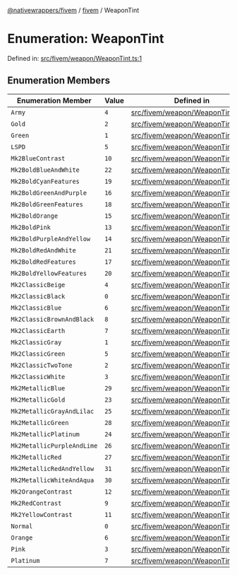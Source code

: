 [@nativewrappers/fivem](../../README.md) / [fivem](../README.md) / WeaponTint

# Enumeration: WeaponTint

Defined in: [src/fivem/weapon/WeaponTint.ts:1](https://github.com/nativewrappers/nativewrappers/blob/c639ec5cd28328d6b44c7ebf73de56bb1b4bef7d/src/fivem/weapon/WeaponTint.ts#L1)

## Enumeration Members

| Enumeration Member | Value | Defined in |
| ------ | ------ | ------ |
| <a id="army"></a> `Army` | `4` | [src/fivem/weapon/WeaponTint.ts:38](https://github.com/nativewrappers/nativewrappers/blob/c639ec5cd28328d6b44c7ebf73de56bb1b4bef7d/src/fivem/weapon/WeaponTint.ts#L38) |
| <a id="gold"></a> `Gold` | `2` | [src/fivem/weapon/WeaponTint.ts:36](https://github.com/nativewrappers/nativewrappers/blob/c639ec5cd28328d6b44c7ebf73de56bb1b4bef7d/src/fivem/weapon/WeaponTint.ts#L36) |
| <a id="green"></a> `Green` | `1` | [src/fivem/weapon/WeaponTint.ts:35](https://github.com/nativewrappers/nativewrappers/blob/c639ec5cd28328d6b44c7ebf73de56bb1b4bef7d/src/fivem/weapon/WeaponTint.ts#L35) |
| <a id="lspd"></a> `LSPD` | `5` | [src/fivem/weapon/WeaponTint.ts:39](https://github.com/nativewrappers/nativewrappers/blob/c639ec5cd28328d6b44c7ebf73de56bb1b4bef7d/src/fivem/weapon/WeaponTint.ts#L39) |
| <a id="mk2bluecontrast"></a> `Mk2BlueContrast` | `10` | [src/fivem/weapon/WeaponTint.ts:12](https://github.com/nativewrappers/nativewrappers/blob/c639ec5cd28328d6b44c7ebf73de56bb1b4bef7d/src/fivem/weapon/WeaponTint.ts#L12) |
| <a id="mk2boldblueandwhite"></a> `Mk2BoldBlueAndWhite` | `22` | [src/fivem/weapon/WeaponTint.ts:24](https://github.com/nativewrappers/nativewrappers/blob/c639ec5cd28328d6b44c7ebf73de56bb1b4bef7d/src/fivem/weapon/WeaponTint.ts#L24) |
| <a id="mk2boldcyanfeatures"></a> `Mk2BoldCyanFeatures` | `19` | [src/fivem/weapon/WeaponTint.ts:21](https://github.com/nativewrappers/nativewrappers/blob/c639ec5cd28328d6b44c7ebf73de56bb1b4bef7d/src/fivem/weapon/WeaponTint.ts#L21) |
| <a id="mk2boldgreenandpurple"></a> `Mk2BoldGreenAndPurple` | `16` | [src/fivem/weapon/WeaponTint.ts:18](https://github.com/nativewrappers/nativewrappers/blob/c639ec5cd28328d6b44c7ebf73de56bb1b4bef7d/src/fivem/weapon/WeaponTint.ts#L18) |
| <a id="mk2boldgreenfeatures"></a> `Mk2BoldGreenFeatures` | `18` | [src/fivem/weapon/WeaponTint.ts:20](https://github.com/nativewrappers/nativewrappers/blob/c639ec5cd28328d6b44c7ebf73de56bb1b4bef7d/src/fivem/weapon/WeaponTint.ts#L20) |
| <a id="mk2boldorange"></a> `Mk2BoldOrange` | `15` | [src/fivem/weapon/WeaponTint.ts:17](https://github.com/nativewrappers/nativewrappers/blob/c639ec5cd28328d6b44c7ebf73de56bb1b4bef7d/src/fivem/weapon/WeaponTint.ts#L17) |
| <a id="mk2boldpink"></a> `Mk2BoldPink` | `13` | [src/fivem/weapon/WeaponTint.ts:15](https://github.com/nativewrappers/nativewrappers/blob/c639ec5cd28328d6b44c7ebf73de56bb1b4bef7d/src/fivem/weapon/WeaponTint.ts#L15) |
| <a id="mk2boldpurpleandyellow"></a> `Mk2BoldPurpleAndYellow` | `14` | [src/fivem/weapon/WeaponTint.ts:16](https://github.com/nativewrappers/nativewrappers/blob/c639ec5cd28328d6b44c7ebf73de56bb1b4bef7d/src/fivem/weapon/WeaponTint.ts#L16) |
| <a id="mk2boldredandwhite"></a> `Mk2BoldRedAndWhite` | `21` | [src/fivem/weapon/WeaponTint.ts:23](https://github.com/nativewrappers/nativewrappers/blob/c639ec5cd28328d6b44c7ebf73de56bb1b4bef7d/src/fivem/weapon/WeaponTint.ts#L23) |
| <a id="mk2boldredfeatures"></a> `Mk2BoldRedFeatures` | `17` | [src/fivem/weapon/WeaponTint.ts:19](https://github.com/nativewrappers/nativewrappers/blob/c639ec5cd28328d6b44c7ebf73de56bb1b4bef7d/src/fivem/weapon/WeaponTint.ts#L19) |
| <a id="mk2boldyellowfeatures"></a> `Mk2BoldYellowFeatures` | `20` | [src/fivem/weapon/WeaponTint.ts:22](https://github.com/nativewrappers/nativewrappers/blob/c639ec5cd28328d6b44c7ebf73de56bb1b4bef7d/src/fivem/weapon/WeaponTint.ts#L22) |
| <a id="mk2classicbeige"></a> `Mk2ClassicBeige` | `4` | [src/fivem/weapon/WeaponTint.ts:6](https://github.com/nativewrappers/nativewrappers/blob/c639ec5cd28328d6b44c7ebf73de56bb1b4bef7d/src/fivem/weapon/WeaponTint.ts#L6) |
| <a id="mk2classicblack"></a> `Mk2ClassicBlack` | `0` | [src/fivem/weapon/WeaponTint.ts:2](https://github.com/nativewrappers/nativewrappers/blob/c639ec5cd28328d6b44c7ebf73de56bb1b4bef7d/src/fivem/weapon/WeaponTint.ts#L2) |
| <a id="mk2classicblue"></a> `Mk2ClassicBlue` | `6` | [src/fivem/weapon/WeaponTint.ts:8](https://github.com/nativewrappers/nativewrappers/blob/c639ec5cd28328d6b44c7ebf73de56bb1b4bef7d/src/fivem/weapon/WeaponTint.ts#L8) |
| <a id="mk2classicbrownandblack"></a> `Mk2ClassicBrownAndBlack` | `8` | [src/fivem/weapon/WeaponTint.ts:10](https://github.com/nativewrappers/nativewrappers/blob/c639ec5cd28328d6b44c7ebf73de56bb1b4bef7d/src/fivem/weapon/WeaponTint.ts#L10) |
| <a id="mk2classicearth"></a> `Mk2ClassicEarth` | `7` | [src/fivem/weapon/WeaponTint.ts:9](https://github.com/nativewrappers/nativewrappers/blob/c639ec5cd28328d6b44c7ebf73de56bb1b4bef7d/src/fivem/weapon/WeaponTint.ts#L9) |
| <a id="mk2classicgray"></a> `Mk2ClassicGray` | `1` | [src/fivem/weapon/WeaponTint.ts:3](https://github.com/nativewrappers/nativewrappers/blob/c639ec5cd28328d6b44c7ebf73de56bb1b4bef7d/src/fivem/weapon/WeaponTint.ts#L3) |
| <a id="mk2classicgreen"></a> `Mk2ClassicGreen` | `5` | [src/fivem/weapon/WeaponTint.ts:7](https://github.com/nativewrappers/nativewrappers/blob/c639ec5cd28328d6b44c7ebf73de56bb1b4bef7d/src/fivem/weapon/WeaponTint.ts#L7) |
| <a id="mk2classictwotone"></a> `Mk2ClassicTwoTone` | `2` | [src/fivem/weapon/WeaponTint.ts:4](https://github.com/nativewrappers/nativewrappers/blob/c639ec5cd28328d6b44c7ebf73de56bb1b4bef7d/src/fivem/weapon/WeaponTint.ts#L4) |
| <a id="mk2classicwhite"></a> `Mk2ClassicWhite` | `3` | [src/fivem/weapon/WeaponTint.ts:5](https://github.com/nativewrappers/nativewrappers/blob/c639ec5cd28328d6b44c7ebf73de56bb1b4bef7d/src/fivem/weapon/WeaponTint.ts#L5) |
| <a id="mk2metallicblue"></a> `Mk2MetallicBlue` | `29` | [src/fivem/weapon/WeaponTint.ts:31](https://github.com/nativewrappers/nativewrappers/blob/c639ec5cd28328d6b44c7ebf73de56bb1b4bef7d/src/fivem/weapon/WeaponTint.ts#L31) |
| <a id="mk2metallicgold"></a> `Mk2MetallicGold` | `23` | [src/fivem/weapon/WeaponTint.ts:25](https://github.com/nativewrappers/nativewrappers/blob/c639ec5cd28328d6b44c7ebf73de56bb1b4bef7d/src/fivem/weapon/WeaponTint.ts#L25) |
| <a id="mk2metallicgrayandlilac"></a> `Mk2MetallicGrayAndLilac` | `25` | [src/fivem/weapon/WeaponTint.ts:27](https://github.com/nativewrappers/nativewrappers/blob/c639ec5cd28328d6b44c7ebf73de56bb1b4bef7d/src/fivem/weapon/WeaponTint.ts#L27) |
| <a id="mk2metallicgreen"></a> `Mk2MetallicGreen` | `28` | [src/fivem/weapon/WeaponTint.ts:30](https://github.com/nativewrappers/nativewrappers/blob/c639ec5cd28328d6b44c7ebf73de56bb1b4bef7d/src/fivem/weapon/WeaponTint.ts#L30) |
| <a id="mk2metallicplatinum"></a> `Mk2MetallicPlatinum` | `24` | [src/fivem/weapon/WeaponTint.ts:26](https://github.com/nativewrappers/nativewrappers/blob/c639ec5cd28328d6b44c7ebf73de56bb1b4bef7d/src/fivem/weapon/WeaponTint.ts#L26) |
| <a id="mk2metallicpurpleandlime"></a> `Mk2MetallicPurpleAndLime` | `26` | [src/fivem/weapon/WeaponTint.ts:28](https://github.com/nativewrappers/nativewrappers/blob/c639ec5cd28328d6b44c7ebf73de56bb1b4bef7d/src/fivem/weapon/WeaponTint.ts#L28) |
| <a id="mk2metallicred"></a> `Mk2MetallicRed` | `27` | [src/fivem/weapon/WeaponTint.ts:29](https://github.com/nativewrappers/nativewrappers/blob/c639ec5cd28328d6b44c7ebf73de56bb1b4bef7d/src/fivem/weapon/WeaponTint.ts#L29) |
| <a id="mk2metallicredandyellow"></a> `Mk2MetallicRedAndYellow` | `31` | [src/fivem/weapon/WeaponTint.ts:33](https://github.com/nativewrappers/nativewrappers/blob/c639ec5cd28328d6b44c7ebf73de56bb1b4bef7d/src/fivem/weapon/WeaponTint.ts#L33) |
| <a id="mk2metallicwhiteandaqua"></a> `Mk2MetallicWhiteAndAqua` | `30` | [src/fivem/weapon/WeaponTint.ts:32](https://github.com/nativewrappers/nativewrappers/blob/c639ec5cd28328d6b44c7ebf73de56bb1b4bef7d/src/fivem/weapon/WeaponTint.ts#L32) |
| <a id="mk2orangecontrast"></a> `Mk2OrangeContrast` | `12` | [src/fivem/weapon/WeaponTint.ts:14](https://github.com/nativewrappers/nativewrappers/blob/c639ec5cd28328d6b44c7ebf73de56bb1b4bef7d/src/fivem/weapon/WeaponTint.ts#L14) |
| <a id="mk2redcontrast"></a> `Mk2RedContrast` | `9` | [src/fivem/weapon/WeaponTint.ts:11](https://github.com/nativewrappers/nativewrappers/blob/c639ec5cd28328d6b44c7ebf73de56bb1b4bef7d/src/fivem/weapon/WeaponTint.ts#L11) |
| <a id="mk2yellowcontrast"></a> `Mk2YellowContrast` | `11` | [src/fivem/weapon/WeaponTint.ts:13](https://github.com/nativewrappers/nativewrappers/blob/c639ec5cd28328d6b44c7ebf73de56bb1b4bef7d/src/fivem/weapon/WeaponTint.ts#L13) |
| <a id="normal"></a> `Normal` | `0` | [src/fivem/weapon/WeaponTint.ts:34](https://github.com/nativewrappers/nativewrappers/blob/c639ec5cd28328d6b44c7ebf73de56bb1b4bef7d/src/fivem/weapon/WeaponTint.ts#L34) |
| <a id="orange"></a> `Orange` | `6` | [src/fivem/weapon/WeaponTint.ts:40](https://github.com/nativewrappers/nativewrappers/blob/c639ec5cd28328d6b44c7ebf73de56bb1b4bef7d/src/fivem/weapon/WeaponTint.ts#L40) |
| <a id="pink"></a> `Pink` | `3` | [src/fivem/weapon/WeaponTint.ts:37](https://github.com/nativewrappers/nativewrappers/blob/c639ec5cd28328d6b44c7ebf73de56bb1b4bef7d/src/fivem/weapon/WeaponTint.ts#L37) |
| <a id="platinum"></a> `Platinum` | `7` | [src/fivem/weapon/WeaponTint.ts:41](https://github.com/nativewrappers/nativewrappers/blob/c639ec5cd28328d6b44c7ebf73de56bb1b4bef7d/src/fivem/weapon/WeaponTint.ts#L41) |

